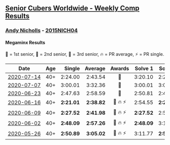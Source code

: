 <style>table {white-space: nowrap;}</style>

## [Senior Cubers Worldwide - Weekly Comp Results](/scw-comp/results/)
### [Andy Nicholls](README.md) - [2015NICH04](https://www.worldcubeassociation.org/persons/2015NICH04?event=minx)
#### Megaminx Results

<span style="white-space: nowrap;">🥇 = 1st senior</span>, <span style="white-space: nowrap;">🥈 = 2nd senior</span>, <span style="white-space: nowrap;">🥉 = 3rd senior</span>, <span style="white-space: nowrap;">🔥 = PR average</span>, <span style="white-space: nowrap;">⚡ = PR single</span>.

| Date | Age | Single | Average | Awards | Solve 1 | Solve 2 | Solve 3 | Solve 4 | Solve 5 | Video |
| :--: | :--: | --: | --: | :--: | --: | --: | --: | --: | --: | :-- |
| [2020-07-14](../../results/2020-07-14/minx.md) | 40+ | 2:24.00 | 2:43.54 | 🥈 | 3:20.10 | 2:24.00 | 2:26.51 | DNS | DNS | [Link](https://www.facebook.com/events/1157754364595802?view=permalink&id=1160334564337782) |
| [2020-07-07](../../results/2020-07-07/minx.md) | 40+ | 3:00.01 | 3:32.36 | 🥈 | 3:00.01 | 3:07.28 | 4:29.79 | DNS | DNS | [Link](https://www.facebook.com/events/271667090769235?view=permalink&id=273227393946538) |
| [2020-06-23](../../results/2020-06-23/minx.md) | 40+ | 2:47.63 | 2:58.59 | 🥈 | 2:50.81 | 2:47.63 | 3:17.34 | DNS | DNS | [Link](https://www.facebook.com/events/722150235200875?view=permalink&id=726569791425586) |
| [2020-06-16](../../results/2020-06-16/minx.md) | 40+ | **2:21.01** | **2:38.82** | 🥈 🔥 ⚡ | 2:54.55 | **2:21.01** | 2:40.89 | DNS | DNS | [Link](https://www.facebook.com/events/604103587178706?view=permalink&id=606984593557272) |
| [2020-06-09](../../results/2020-06-09/minx.md) | 40+ | **2:27.52** | **2:41.98** | 🥈 🔥 ⚡ | **2:27.52** | 2:50.05 | 2:48.36 | DNS | DNS | [Link](https://www.facebook.com/events/903549840109576?view=permalink&id=904277553370138) |
| [2020-06-02](../../results/2020-06-02/minx.md) | 40+ | **2:48.09** | **2:57.26** | 🥈 🔥 ⚡ | **2:48.09** | 3:15.37 | 2:48.32 | DNS | DNS | [Link](https://www.facebook.com/events/3373950429496747?view=permalink&id=3374518846106572) |
| [2020-05-26](../../results/2020-05-26/minx.md) | 40+ | **2:50.89** | **3:05.02** | 🥈 🔥 ⚡ | 3:11.77 | **2:50.89** | 3:12.40 | DNS | DNS | [Link](https://www.facebook.com/events/688407551989463?view=permalink&id=690047708492114) |


<!-- Global site tag (gtag.js) - Google Analytics -->
<script async src="https://www.googletagmanager.com/gtag/js?id=UA-86348435-3"></script>
<script>window.dataLayer = window.dataLayer || []; function gtag() {dataLayer.push(arguments);} gtag('js', new Date()); gtag('config', 'UA-86348435-3');</script>
